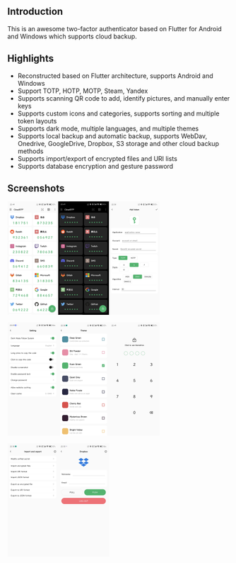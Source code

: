 ## Introduction

This is an awesome two-factor authenticator based on Flutter for Android and Windows which supports cloud backup.

## Highlights

- Reconstructed based on Flutter architecture, supports Android and Windows
- Support TOTP, HOTP, MOTP, Steam, Yandex
- Supports scanning QR code to add, identify pictures, and manually enter keys
- Supports custom icons and categories, supports sorting and multiple token layouts
- Supports dark mode, multiple languages, and multiple themes
- Supports local backup and automatic backup, supports WebDav, Onedrive, GoogleDrive, Dropbox, S3 storage and other cloud backup methods
- Supports import/export of encrypted files and URI lists
- Supports database encryption and gesture password

## Screenshots

<img src="art/lightmode.jpg" alt="Light Mode" style="zoom: 25%;" /><img src="art/darkmode.jpg" alt="Dark Mode" style="zoom: 25%;" /><img src="art/addtoken.jpg" alt="Add Token" style="zoom: 25%;" />

<img src="art/setting.jpg" alt="Setting" style="zoom: 25%;" /><img src="art/theme.jpg" alt="Theme" style="zoom: 25%;" /><img src="art/lock.jpg" alt="Lock" style="zoom: 25%;" />

<img src="art/export_import.jpg" alt="Export and  Import" style="zoom: 25%;" /><img src="art/dropbox.jpg" alt="Dropbox" style="zoom: 25%;" />